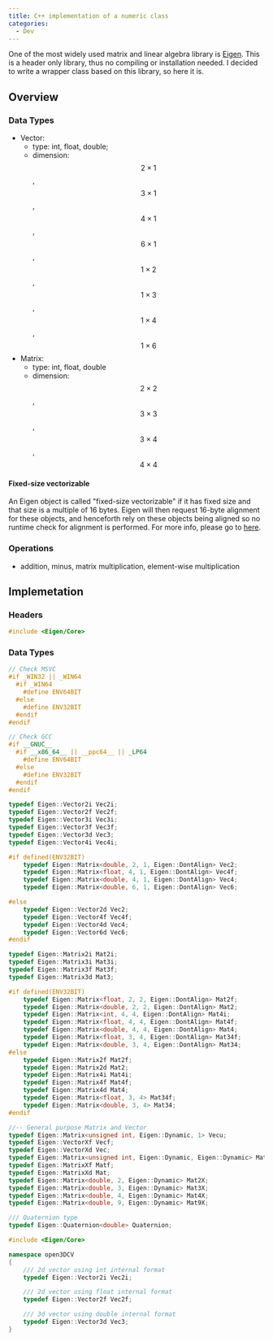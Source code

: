 ```yaml
---
title: C++ implementation of a numeric class
categories: 
  - Dev
---
```


One of the most widely used matrix and linear algebra library is [Eigen](http://eigen.tuxfamily.org). This is a header only library, thus no compiling or installation needed. I decided to write a wrapper class based on this library, so here it is.

## Overview

### Data Types
* Vector: 
	* type: int, float, double;
	* dimension: $$2\times 1$$, $$3\times 1$$, $$4\times 1$$, $$6\times 1$$, $$1\times 2$$, $$1\times 3$$, $$1\times 4$$, $$1\times 6$$
* Matrix: 
	* type: int, float, double
	* dimension: $$2\times 2$$, $$3\times 3$$, $$3\times 4$$, $$4\times 4$$

#### Fixed-size vectorizable
An Eigen object is called "fixed-size vectorizable" if it has fixed size and that size is a multiple of 16 bytes. Eigen will then request 16-byte alignment for these objects, and henceforth rely on these objects being aligned so no runtime check for alignment is performed. For more info, please go to [here](https://eigen.tuxfamily.org/dox/group__TopicFixedSizeVectorizable.html).

### Operations
* addition, minus, matrix multiplication, element-wise multiplication

## Implemetation

### Headers
```cpp
#include <Eigen/Core>
```

### Data Types
```cpp
// Check MSVC
#if _WIN32 || _WIN64
  #if _WIN64
    #define ENV64BIT
  #else
    #define ENV32BIT
  #endif
#endif

// Check GCC
#if __GNUC__
  #if __x86_64__ || __ppc64__ || _LP64
    #define ENV64BIT
  #else
    #define ENV32BIT
  #endif
#endif

typedef Eigen::Vector2i Vec2i;
typedef Eigen::Vector2f Vec2f;
typedef Eigen::Vector3i Vec3i;
typedef Eigen::Vector3f Vec3f;
typedef Eigen::Vector3d Vec3;
typedef Eigen::Vector4i Vec4i;

#if defined(ENV32BIT)
	typedef Eigen::Matrix<double, 2, 1, Eigen::DontAlign> Vec2;
	typedef Eigen::Matrix<float, 4, 1, Eigen::DontAlign> Vec4f;
	typedef Eigen::Matrix<double, 4, 1, Eigen::DontAlign> Vec4;
	typedef Eigen::Matrix<double, 6, 1, Eigen::DontAlign> Vec6;

#else
	typedef Eigen::Vector2d Vec2;
	typedef Eigen::Vector4f Vec4f;
	typedef Eigen::Vector4d Vec4;
	typedef Eigen::Vector6d Vec6;
#endif

typedef Eigen::Matrix2i Mat2i;
typedef Eigen::Matrix3i Mat3i;
typedef Eigen::Matrix3f Mat3f;
typedef Eigen::Matrix3d Mat3;

#if defined(ENV32BIT)
	typedef Eigen::Matrix<float, 2, 2, Eigen::DontAlign> Mat2f;
	typedef Eigen::Matrix<double, 2, 2, Eigen::DontAlign> Mat2;
	typedef Eigen::Matrix<int, 4, 4, Eigen::DontAlign> Mat4i;
	typedef Eigen::Matrix<float, 4, 4, Eigen::DontAlign> Mat4f;
	typedef Eigen::Matrix<double, 4, 4, Eigen::DontAlign> Mat4;
	typedef Eigen::Matrix<float, 3, 4, Eigen::DontAlign> Mat34f;
	typedef Eigen::Matrix<double, 3, 4, Eigen::DontAlign> Mat34;
#else
	typedef Eigen::Matrix2f Mat2f;
	typedef Eigen::Matrix2d Mat2;
	typedef Eigen::Matrix4i Mat4i;
	typedef Eigen::Matrix4f Mat4f;
	typedef Eigen::Matrix4d Mat4;
	typedef Eigen::Matrix<float, 3, 4> Mat34f;
	typedef Eigen::Matrix<double, 3, 4> Mat34;
#endif

//-- General purpose Matrix and Vector
typedef Eigen::Matrix<unsigned int, Eigen::Dynamic, 1> Vecu;
typedef Eigen::VectorXf Vecf;
typedef Eigen::VectorXd Vec;
typedef Eigen::Matrix<unsigned int, Eigen::Dynamic, Eigen::Dynamic> Matu;
typedef Eigen::MatrixXf Matf;
typedef Eigen::MatrixXd Mat;
typedef Eigen::Matrix<double, 2, Eigen::Dynamic> Mat2X;
typedef Eigen::Matrix<double, 3, Eigen::Dynamic> Mat3X;
typedef Eigen::Matrix<double, 4, Eigen::Dynamic> Mat4X;
typedef Eigen::Matrix<double, 9, Eigen::Dynamic> Mat9X;

/// Quaternion type
typedef Eigen::Quaternion<double> Quaternion;
```

```cpp
#include <Eigen/Core>

namespace open3DCV
{
	/// 2d vector using int internal format
	typedef Eigen::Vector2i Vec2i;

	/// 2d vector using float internal format
	typedef Eigen::Vector2f Vec2f;

	/// 3d vector using double internal format
	typedef Eigen::Vector3d Vec3;
}
```